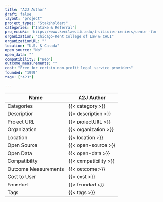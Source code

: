 ```yaml
---
title: "A2J Author"
draft: false
layout: "project"
project_types: "Stakeholders"
categories: ["Intake & Referral"]
projectURL: "https://www.kentlaw.iit.edu/institutes-centers/center-for-access-to-justice-and-technology/a2j-author"
organization: "Chicago-Kent College of Law & CALI"
organizationURL: ""
location: "U.S. & Canada"
open_source: "No"
open_data: ""
compatibility: ["Web"]
outcome_measurements: ""
cost: "Free for certain non-profit legal service providers"
founded: "1999"
tags: ["A2J"]

---
```



Name                    |  A2J Author    
------------------------|----
Categories              | {{< category >}} 
Description             | {{< description >}} 
Project URL             | {{< projectURL >}} 
Organization            | {{< organization >}} 
Location                | {{< location >}} 
Open Source             | {{< open-source >}} 
Open Data               | {{< open-data >}} 
Compatibility           | {{< compatibility >}} 
Outcome Measurements    | {{< outcome >}} 
Cost to User            | {{< cost >}} 
Founded                 | {{< founded >}} 
Tags                    | {{< tags >}} 

